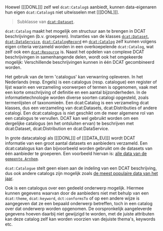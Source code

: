 <aside class="note" title="Niet uit te wisselen">

Hoewel [[[DONL]]] zelf wel `dcat:Catalog`s aanbiedt, kunnen data-eigenaren hun eigen 
`dcat:Catalog`s niet uitwisselen met [[[DONL]]].

</aside>

> Subklasse van [`dcat:Dataset`](#dcat-Dataset).

`dcat:Catalog` maakt het mogelijk om structuur aan te brengen in DCAT beschrijvingen (b.v. groeperen). Instanties van de klasses
[`dcat:Dataset`](#dcat-Dataset), [`dcat:DataService`](#dcat-DataService), [`dcat:CatalogRecord`](#dcat-CatalogRecord) 
en [`dcat:Catalog`](#dcat-Catalog) zelf kunnen volgens eigen criteria verzameld worden in een overkoepelende `dcat:Catalog`, wat zelf ook een [`dcat:Resource`](#dcat-Resource) is. 
Naast het opdelen van complexe DCAT beschrijvingen in samenhangende delen, wordt ook het omgekeerde mogelijk: Verschillende beschrijvingen kunnen in één DCAT gecombineerd worden. 

Het gebruik van de term 'catalogus' kan verwarring opleveren. In het Nederlands (resp. Engels) is een catalogus (resp. catalogue) een register of lijst waarin een verzameling voorwerpen of termen is opgenomen, vaak met een korte omschrijving of definitie en een aantal bijzonderheden. In de informatietechnologie worden diverse soorten catalogi opgesteld, zoals termenlijsten of taxonomieën. Een dcat:Catalog is een verzameling dcat klasses, dus een verzameling van dcat:Datasets, dcat:Distributies of andere catalogi. Een dcat:catalogus is niet geschikt om de meer algemene rol van een catalogus te vervullen. DCAT kan wel gebruikt worden om een dergelijke catalogus (en het ontsluiten ervan) te beschrijven met dcat:Dataset, dcat:Distribution en dcat:DataService.

In grote datacatalogi als [[[DONL]]] of [[[DATA_EU]]] wordt DCAT  
informatie van een groot aantal datasets en aanbieders verzameld. Een dcat:catalogus kan dan bijvoorbeeld worden gebruikt om de datasets 
van één aanbieder te groeperen. Een voorbeeld hiervan is: 
[alle data van de `gemeente Arnhem`](https://data.overheid.nl/datasets?facet_catalog[]=http://opendata.arnhem.nl/). 

`dcat:Catalogue` stelt geen eisen aan de indeling van een DCAT beschrijving, dus ook andere catalogs zijn mogelijk zoals
[de meest populaire data van het jaar](https://data.overheid.nl/statistieken/meest-bekeken-datasets). 

Ook is een catalogus over een gedeeld onderwerp mogelijk. Hiermee kunnen gegevens waarvan door de aanbieders niet met behulp van een `dcat:theme`, `dcat:keyword`, `dct:conformsTo` of op een andere wijze is aangegeven dat ze een bepaald onderwerp betreffen, toch in een catalog over dat onderwerp worden opgenomen. De oorspronkelijk aangeleverde gegevens hoeven daarbij niet gewijzigd te worden, met de juiste attributen kan deze catalog zelf kan worden voorzien van dejuiste thema's, keywords etc.
